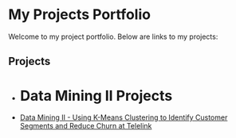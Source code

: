 # My Projects Portfolio

Welcome to my project portfolio. Below are links to my projects:

## Projects

- # Data Mining II Projects
- [Data Mining II - Using K-Means Clustering to Identify Customer Segments and Reduce Churn at Telelink](https://github.com/marspier/projects-portfolio/blob/main/D212%20T1.ipynb)






